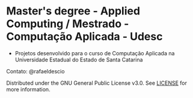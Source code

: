 # Master's degree - Applied Computing / Mestrado - Computação Aplicada - Udesc

- Projetos desenvolvido para o curso de Computação Aplicada na Universidade Estadual do Estado de Santa Catarina


Contato: @rafaeldescio

Distributed under the GNU General Public License v3.0. See [LICENSE](LICENSE) for more information.
